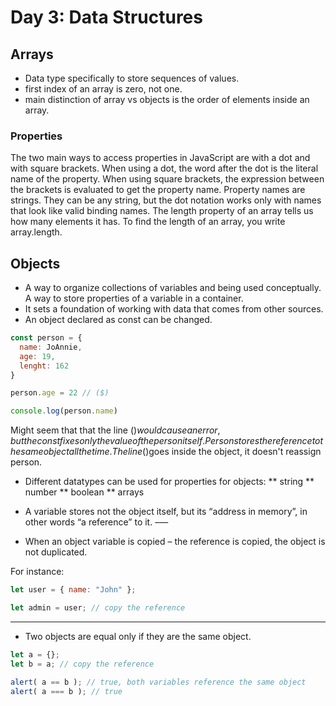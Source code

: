 # Day 3: Data Structures

## Arrays

* Data type specifically to store sequences of values.
* first index of an array is zero, not one.
* main distinction of array vs objects is the order of elements inside an array.

### Properties

The two main ways to access properties in JavaScript are with a dot and with square brackets. 
When using a dot, the word after the dot is the literal name of the property. When using square brackets, the expression between the brackets is evaluated to get the property name.
Property names are strings. They can be any string, but the dot notation works only with names that look like valid binding names.
The length property of an array tells us how many elements it has. To find the length of an array, you write array.length. 

## Objects

* A way to organize collections of variables and being used conceptually. A way to store properties of a variable in a container.
* It sets a foundation of working with data that comes from other sources.
* An object declared as const can be changed.

```javascript
const person = {
  name: JoAnnie,
  age: 19,
  lenght: 162
}

person.age = 22 // ($)

console.log(person.name)
```
Might seem that that the line ($) would cause an error, but the const fixes only the value of the person itself. Person stores the reference to the same object all the time. The line ($)goes inside the object, it doesn't reassign person.

* Different datatypes can be used for properties for objects:
** string
** number
** boolean
** arrays

* A variable stores not the object itself, but its “address in memory”, in other words “a reference” to it.
–––
* When an object variable is copied – the reference is copied, the object is not duplicated.

For instance:

```javascript
let user = { name: "John" };

let admin = user; // copy the reference
```
---
* Two objects are equal only if they are the same object.

```javascript 
let a = {};
let b = a; // copy the reference

alert( a == b ); // true, both variables reference the same object
alert( a === b ); // true
```